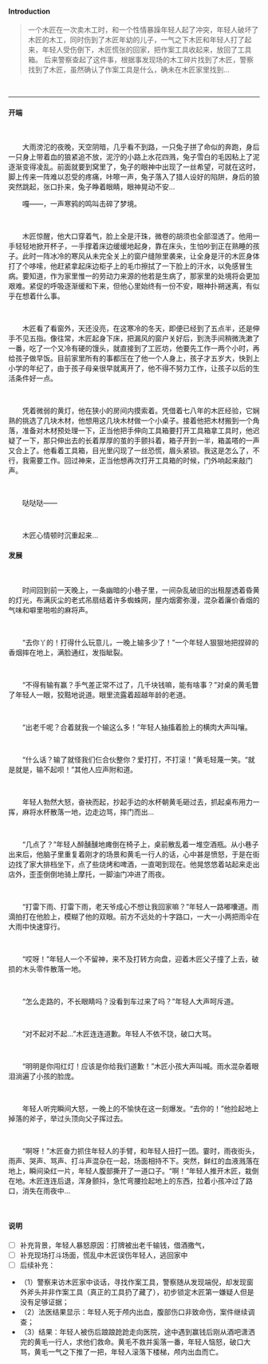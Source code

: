 #### Introduction

> 一个木匠在一次卖木工时，和一个性情暴躁年轻人起了冲突，年轻人破坏了木匠的木工，同时伤到了木匠年幼的儿子，一气之下木匠和年轻人打了起来，年轻人受伤倒下，木匠慌张的回家，把作案工具收起来，放回了工具箱。
> 后来警察查起了这件事，根据事发现场的木工碎片找到了木匠，警察找到了木匠，虽然确认了作案工具是什么，确未在木匠家里找到...

<br>

---

#### 开端

<br>

&emsp;&emsp;大雨滂沱的夜晚，天空阴暗，几乎看不到路，一只兔子拼了命似的奔跑，身后一只身上带着血的狼紧追不放，泥泞的小路上水花四溅，兔子雪白的毛因粘上了泥逐渐变得凌乱。前面就要到窝里了，兔子的眼神中出现了一丝希望，可就在这时，脚上传来一阵难以忍受的疼痛，咔嚓一声，兔子落入了猎人设好的陷阱，身后的狼突然跳起，张口扑来，兔子睁着眼睛，眼神晃动不安...
<br>

&emsp;&emsp;嘎——，一声寒鸦的鸣叫击碎了梦境。

<br>

&emsp;&emsp;木匠惊醒，他大口穿着气，脸上全是汗珠，微卷的胡须也全部湿透了。他用一手轻轻地掀开杯子，一手撑着床边缓缓地起身，靠在床头，生怕吵到正在熟睡的孩子。此时一阵冰冷的寒风从未完全关上的窗户缝隙里袭来，让全身是汗的木匠身体打了个哆嗦，他赶紧拿起床边柜子上的毛巾擦拭了一下脸上的汗水，以免感冒生病。要知道，作为家里惟一的劳动力来源的他若是生病了，那家里的处境将会更加艰难。紧促的呼吸逐渐缓和下来，但他心里始终有一份不安，眼神扑朔迷离，有似乎在想着什么事。

<br>

&emsp;&emsp;木匠看了看窗外，天还没亮，在这寒冷的冬天，即便已经到了五点半，还是伸手不见五指。像往常，木匠起身下床，把漏风的窗户关好后，到洗手间稍微洗漱了一番，吃了一个又冷有硬的馒头，就直接到了工匠坊，他要先工作一两个小时，再给孩子做早饭。目前家里所有的事都压在了他一个人身上，孩子才五岁大，快到上小学的年纪了，由于孩子母亲很早就离开了，他不得不努力工作，让孩子以后的生活条件好一点。

<br>

&emsp;&emsp;凭着微弱的黄灯，他在狭小的房间内摸索着。凭借着七八年的木匠经验，它娴熟的挑选了几块木材，他想用这几块木材做一个小桌子。接着他把木材搬到一个角落，准备对木材预处理一下，正当他把手伸向工具箱要打开工具箱拿工具时，他迟疑了一下，那只伸出去的长着厚厚的茧的手颤抖着，箱子开到一半，箱盖嗒的一声又合上了。他看着工具箱，目光里闪现了一丝恐慌，眉头紧锁。我这是怎么了，不行，我需要工作。回过神来，正当他想再次打开工具箱的时候，门外响起来敲门声。

<br>

&emsp;&emsp;哒哒哒——

<br>

&emsp;&emsp;木匠心情顿时沉重起来...

#### 发展

<br>

&emsp;&emsp;时间回到前一天晚上，一条幽暗的小巷子里，一间杂乱破旧的出租屋透着昏黄的灯光，布满灰尘的老式吊扇结着许多蜘蛛网，屋内烟雾弥漫，混杂着廉价香烟的气味和噼里啪啦的麻将声。

<br>

&emsp;&emsp;“去你丫的！打得什么玩意儿，一晚上输多少了！”一个年轻人狠狠地把捏碎的香烟摔在地上，满脸通红，发指眦裂。

<br>

&emsp;&emsp;“不得有输有赢？手气差正常不过了，几千块钱嘛，能有啥事？”对桌的黄毛瞥了年轻人一眼，狡黠地说道。眼里流露着超越年龄的老道。

<br>

&emsp;&emsp;“出老千呢？合着就我一个输这么多！”年轻人抽搐着脸上的横肉大声叫嚷。

<br>

&emsp;&emsp;“什么话？输了就怪我们仨合伙整你？爱打打，不打滚！”黄毛轻蔑一笑。“就是就是，输不起呗！”其他人应声附和道。

<br>

&emsp;&emsp;年轻人勃然大怒，奋袂而起，抄起手边的水杯朝黄毛砸过去，抓起桌布用力一挥，麻将水杯散落一地，边走边骂，摔门而出...

<br>

&emsp;&emsp;“几点了？”年轻人醉醺醺地瘫倒在椅子上，桌前散乱着一堆空酒瓶。从小巷子出来后，他脑子里重复着刚才的场景和黄毛一行人的话，心中甚是愤怒，于是在街边找了家大排档坐下，点了些烧烤和啤酒，一直喝到现在。他晃悠悠着站起来走出店外，歪歪倒倒地骑上摩托，一脚油门冲进了雨夜。

<br>

&emsp;&emsp;“打雷下雨、打雷下雨，老天爷成心不想让我回家嘛？”年轻人一路嘟囔道。雨滴拍打在他脸上，模糊了他的双眼。前方不远处的十字路口，一大一小两把雨伞在大雨中快速穿行。

<br>

&emsp;&emsp;“哎呀！”年轻人一个不留神，来不及打转方向盘，迎着木匠父子撞了上去，破损的木头零件散落一地。

<br>

&emsp;&emsp;“怎么走路的，不长眼睛吗？没看到车过来了吗？”年轻人大声呵斥道。

<br>

&emsp;&emsp;“对不起对不起...”木匠连连道歉。年轻人不依不饶，破口大骂。

<br>

&emsp;&emsp;“明明是你闯红灯！应该是你给我们道歉！”木匠小孩大声叫喊。雨水混杂着眼泪淌遍了小孩的脸庞。

<br>

&emsp;&emsp;年轻人听完瞬间大怒，一晚上的不愉快在这一刻爆发。“去你的！”他捡起地上掉落的斧子，举过头顶向父子挥过去。

<br>

&emsp;&emsp;“啊呀！”木匠奋力抓住年轻人的手臂，和年轻人扭打一团。霎时，雨夜街头，雨声、哭声、骂声、打斗声混杂在一起，场面相持不下。突然，鲜红的血液溅落在地上，瞬间染红一片，年轻人腹部撕开了一道口子。“啊！”年轻人推开木匠，栽倒在地。木匠连连后退，浑身颤抖，急忙弯腰捡起地上的东西，拉着小孩冲过了路口，消失在雨夜中...


<br>


#### 说明



- [ ] 补充背景，年轻人暴怒原因：打牌被出老千输钱，借酒撒气，
- [ ] 补充现场打斗场面，慌乱中木匠误伤年轻人，逃回家中
- [ ] 后续补充：
- （1）警察来访木匠家中谈话，寻找作案工具，警察随从发现端倪，却发现窗外斧头并非作案工具（真正的工具扔了藏了），初步锁定木匠第一嫌疑人但是没有足够证据；
- （2）法医结果显示：年轻人死于颅内出血，腹部伤口非致命伤，案件继续调查；
- （3）结果：年轻人被伤后踉踉跄跄走向医院，途中遇到赢钱后刚从酒吧潇洒完的黄毛一行人，求他们救命。黄毛不救并奚落一番，年轻人恼怒，破口大骂，黄毛一气之下推了一把，年轻人滚落下楼梯，颅内出血而亡。
